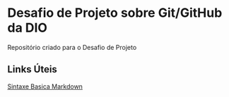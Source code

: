 # Desafio de Projeto sobre Git/GitHub da DIO
Repositório criado para o Desafio de Projeto 

## Links Úteis
[Sintaxe Basica Markdown](https://www.markdownguide.org/basic-syntax/)
